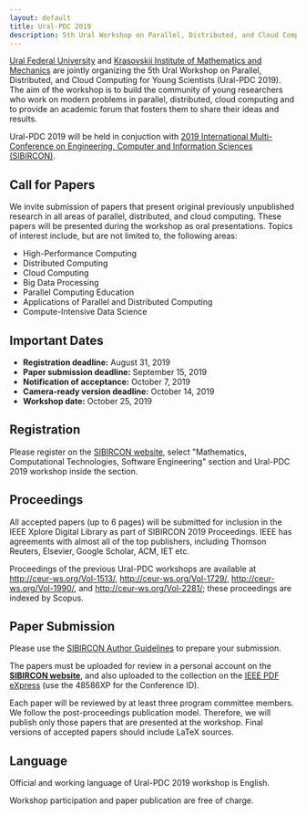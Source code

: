 ```yaml
---
layout: default
title: Ural-PDC 2019
description: 5th Ural Workshop on Parallel, Distributed, and Cloud Computing for Young Scientists (Ural-PDC 2019).
---
```


[Ural Federal University](https://urfu.ru/en/) and [Krasovskii Institute of Mathematics and Mechanics](http://www.imm.uran.ru/eng) are jointly organizing the 5th Ural Workshop on Parallel, Distributed, and Cloud Computing for Young Scientists (Ural-PDC 2019). The aim of the workshop is to build the community of young researchers who work on modern problems in parallel, distributed, cloud computing and to provide an academic forum that fosters them to share their ideas and results.

Ural-PDC 2019 will be held in conjuction with [2019 International Multi-Conference on Engineering, Computer and Information Sciences (SIBIRCON)](https://sibircon.ieeesiberia.org/).

## Call for Papers

We invite submission of papers that present original previously unpublished research in all areas of parallel, distributed, and cloud computing. These papers will be presented during the workshop as oral presentations. Topics of interest include, but are not limited to, the following areas:

* High-Performance Computing
* Distributed Computing
* Cloud Computing
* Big Data Processing
* Parallel Computing Education
* Applications of Parallel and Distributed Computing
* Compute-Intensive Data Science

## Important Dates

* **Registration deadline:** August 31, 2019
* **Paper submission deadline:** September 15, 2019
* **Notification of acceptance:** October 7, 2019
* **Camera-ready version deadline:** October 14, 2019
* **Workshop date:** October 25, 2019

## Registration

Please register on the [SIBIRCON website](https://sibircon.ieeesiberia.org/register.php), select "Mathematics, Computational Technologies, Software Engineering" section and Ural-PDC 2019 workshop inside the section. 

## Proceedings

All accepted papers (up to 6 pages) will be submitted for inclusion in the IEEE Xplore Digital Library as part of SIBIRCON 2019 Proceedings. IEEE has agreements with almost all of the top publishers, including Thomson Reuters, Elsevier, Google Scholar, ACM, IET etc. 

Proceedings of the previous Ural-PDC workshops are available at <http://ceur-ws.org/Vol-1513/>, <http://ceur-ws.org/Vol-1729/>, <http://ceur-ws.org/Vol-1990/>, and <http://ceur-ws.org/Vol-2281/>; these proceedings are indexed by Scopus.

## Paper Submission

Please use the [SIBIRCON Author Guidelines](https://sibircon.ieeesiberia.org/rules.php) to prepare your submission.

The papers must be uploaded for review in a personal account on the [**SIBIRCON website**](https://sibircon.ieeesiberia.org), and also uploaded to the collection on the [IEEE PDF eXpress](www.pdf-express.org/plus/) (use the 48586XP for the Conference ID). 

Each paper will be reviewed by at least three program committee members. We follow the post-proceedings publication model. Therefore, we will publish only those papers that are presented at the workshop. Final versions of accepted papers should include LaTeX sources.

## Language

Official and working language of Ural-PDC 2019 workshop is English.

Workshop participation and paper publication are free of charge.
